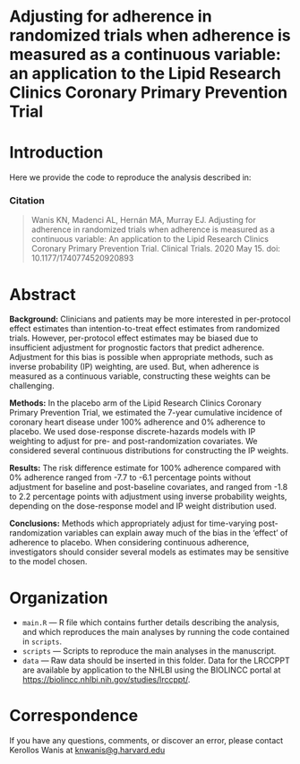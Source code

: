 # Adjusting for adherence in randomized trials when adherence is measured as a continuous variable: an application to the Lipid Research Clinics Coronary Primary Prevention Trial
# Introduction
Here we provide the code to reproduce the analysis described in: 

### Citation

> Wanis KN, Madenci AL, Hernán MA, Murray EJ. Adjusting for adherence in randomized trials when adherence is measured as a continuous variable: An application to the Lipid Research Clinics Coronary Primary Prevention Trial. Clinical Trials. 2020 May 15. doi: 10.1177/1740774520920893

# Abstract

**Background:** Clinicians and patients may be more interested in per-protocol effect estimates than intention-to-treat effect estimates from randomized trials. However, per-protocol effect estimates may be biased due to insufficient adjustment for prognostic factors that predict adherence. Adjustment for this bias is possible when appropriate methods, such as inverse probability (IP) weighting, are used. But, when adherence is measured as a continuous variable, constructing these weights can be challenging.

**Methods:** In the placebo arm of the Lipid Research Clinics Coronary Primary Prevention Trial, we estimated the 7-year cumulative incidence of coronary heart disease under 100% adherence and 0% adherence to placebo. We used dose-response discrete-hazards models with IP weighting to adjust for pre- and post-randomization covariates. We considered several continuous distributions for constructing the IP weights.

**Results:** The risk difference estimate for 100% adherence compared with 0% adherence ranged from -7.7 to -6.1 percentage points without adjustment for baseline and post-baseline covariates, and ranged from -1.8 to 2.2 percentage points with adjustment using inverse probability weights, depending on the dose-response model and IP weight distribution used.  

**Conclusions:** Methods which appropriately adjust for time-varying post-randomization variables can explain away much of the bias in the ‘effect’ of adherence to placebo. When considering continuous adherence, investigators should consider several models as estimates may be sensitive to the model chosen. 

# Organization
- `main.R` — R file which contains further details describing the analysis, and which reproduces the main analyses by running the code contained in `scripts`.
- `scripts`  — Scripts to reproduce the main analyses in the manuscript.
- `data`  — Raw data should be inserted in this folder. Data for the LRCCPPT are available by application to the NHLBI using the BIOLINCC portal at https://biolincc.nhlbi.nih.gov/studies/lrccppt/.

# Correspondence
If you have any questions, comments, or discover an error, please contact Kerollos Wanis at knwanis@g.harvard.edu
